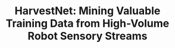 ---
layout: publication
title: 'HarvestNet: Mining Valuable Training Data from High-Volume Robot Sensory Streams'
short_title: 'HarvestNet: Mining Valuable Training Data from High-Volume Robot Sensory
  Streams'
authors: S Chinchali, E Pergament, M Nakanoya, E Cidon, E Zhang, D Bharadia, M Pavone,
  S Katti,
conference: ISER 2020
confurl: https://doi.org/10.1145/2486001
paper: /files/papers/iser20-harvestnet.pdf
tags: Uncategorized
---